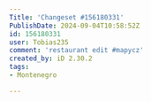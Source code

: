```yaml
---
Title: 'Changeset #156180331'
PublishDate: 2024-09-04T10:58:52Z
id: 156180331
user: Tobias235
comment: 'restaurant edit #mapycz'
created_by: iD 2.30.2
tags:
- Montenegro

---
```

